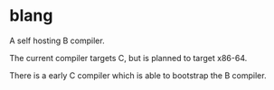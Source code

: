 blang
=====

A self hosting B compiler.

The current compiler targets C, but is planned to target x86-64.

There is a early C compiler which is able to bootstrap the B compiler.
